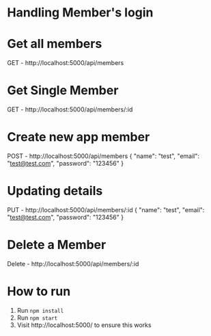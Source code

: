 # Handling Member's login


# Get all members 
GET - http://localhost:5000/api/members

# Get Single Member
GET - http://localhost:5000/api/members/:id

# Create new app member
POST - http://localhost:5000/api/members
{
"name": "test",
"email": "test@test.com",
"password": "123456"
}

# Updating details
PUT - http://localhost:5000/api/members/:id
{
"name": "test",
"email": "test@test.com",
"password": "123456"
}

# Delete a Member
Delete - http://localhost:5000/api/members/:id


# How to run
1. Run `npm install`
2. Run `npm start`
3. Visit http://localhost:5000/ to ensure this works